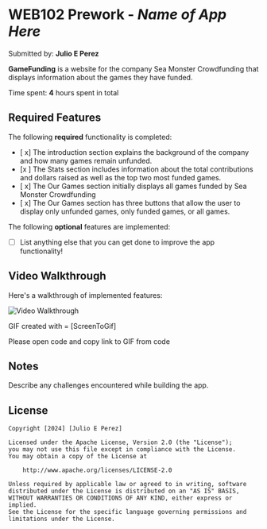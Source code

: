 # WEB102 Prework - _Name of App Here_

Submitted by: **Julio E Perez**

**GameFunding** is a website for the company Sea Monster Crowdfunding that displays information about the games they have funded.

Time spent: **4** hours spent in total

## Required Features

The following **required** functionality is completed:

- [ x] The introduction section explains the background of the company and how many games remain unfunded.
- [x ] The Stats section includes information about the total contributions and dollars raised as well as the top two most funded games.
- [ x] The Our Games section initially displays all games funded by Sea Monster Crowdfunding
- [ x] The Our Games section has three buttons that allow the user to display only unfunded games, only funded games, or all games.

The following **optional** features are implemented:

- [ ] List anything else that you can get done to improve the app functionality!

## Video Walkthrough

Here's a walkthrough of implemented features:

<img src='https://drive.google.com/file/d/1KMsnHkzHSIzeRNgegxZXzN0VoKpd0OsZ/view?usp=drive_link' title='Video Walkthrough' width='' alt='Video Walkthrough' />

<!-- Replace this with whatever GIF tool you used! -->

GIF created with = [ScreenToGif]

Please open code and copy link to GIF from code

<!-- Recommended tools:
[Kap](https://getkap.co/) for macOS
[ScreenToGif](https://www.screentogif.com/) for Windows
[peek](https://github.com/phw/peek) for Linux. -->

## Notes

Describe any challenges encountered while building the app.

## License

    Copyright [2024] [Julio E Perez]

    Licensed under the Apache License, Version 2.0 (the "License");
    you may not use this file except in compliance with the License.
    You may obtain a copy of the License at

        http://www.apache.org/licenses/LICENSE-2.0

    Unless required by applicable law or agreed to in writing, software
    distributed under the License is distributed on an "AS IS" BASIS,
    WITHOUT WARRANTIES OR CONDITIONS OF ANY KIND, either express or implied.
    See the License for the specific language governing permissions and
    limitations under the License.
